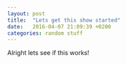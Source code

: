 ```yaml
---
layout: post
title:  "Lets get this show started"
date:   2016-04-07 21:09:39 +0200
categories: random stuff
---
```

Alright lets see if this works!
